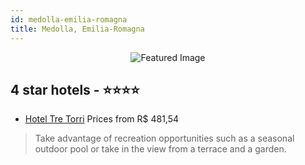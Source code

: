 ```yaml
---
id: medolla-emilia-romagna
title: Medolla, Emilia-Romagna
---
```


<center><img src="https://i.travelapi.com/hotels/30000000/29770000/29768600/29768555/83b38596_z.jpg" alt="Featured Image" /></center>


##  4 star hotels - ⭐️⭐️⭐️⭐️

-    [Hotel Tre Torri](https://us.hurb.com/hotels/medolla/hotel-tre-torri-JNP-JP365379?cmp=18055) Prices from R$ 481,54
   > Take advantage of recreation opportunities such as a seasonal outdoor pool or take in the view from a terrace and a garden.
